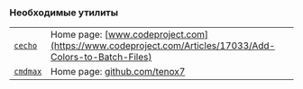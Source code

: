 ### Необходимые утилиты

|            |               |
|:---------- |:------------- |
| [`cecho`](./cecho.b64) | Home page: [www.codeproject.com](https://www.codeproject.com/Articles/17033/Add-Colors-to-Batch-Files) |
| [`cmdmax`](./cmdmax.b64) | Home page: [github.com/tenox7](https://github.com/tenox7/cmdmax) |

